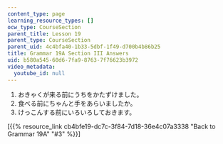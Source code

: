```yaml
---
content_type: page
learning_resource_types: []
ocw_type: CourseSection
parent_title: Lesson 19
parent_type: CourseSection
parent_uid: 4c4bfa40-1b33-5dbf-1f49-d700b4b86b25
title: Grammar 19A Section III Answers
uid: b580a545-60d6-7fa9-8763-7f76623b3972
video_metadata:
  youtube_id: null
---
```


1.  おきゃくが来る前にうちをかたずけました。
2.  食べる前にちゃんと手をあらいましたか。
3.  けっこんする前にいろいろしておきます。

\[{{% resource_link cb4bfe19-dc7c-3f84-7d18-36e4c07a3338 "Back to Grammar 19A" "#3" %}}\]